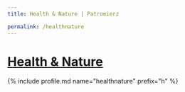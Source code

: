 ```yaml
---
title: Health & Nature | Patromierz

permalink: /healthnature
---
```


# [Health & Nature](https://patronite.pl/healthnature)

{% include profile.md name="healthnature" prefix="h" %}
